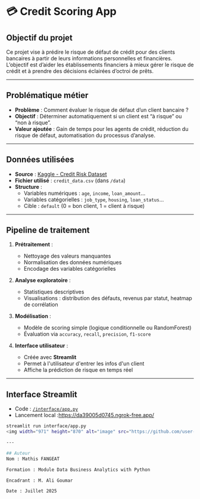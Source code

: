 # 💳 Credit Scoring App

## Objectif du projet

Ce projet vise à prédire le risque de défaut de crédit pour des clients bancaires à partir de leurs informations personnelles et financières.  
L’objectif est d’aider les établissements financiers à mieux gérer le risque de crédit et à prendre des décisions éclairées d’octroi de prêts.

---

## Problématique métier

- **Problème** : Comment évaluer le risque de défaut d’un client bancaire ?
- **Objectif** : Déterminer automatiquement si un client est “à risque” ou “non à risque”.
- **Valeur ajoutée** : Gain de temps pour les agents de crédit, réduction du risque de défaut, automatisation du processus d’analyse.

---

## Données utilisées

- **Source** : [Kaggle - Credit Risk Dataset](https://www.kaggle.com/datasets)
- **Fichier utilisé** : `credit_data.csv` (dans `/data`)
- **Structure** :
  - Variables numériques : `age`, `income`, `loan_amount`...
  - Variables catégorielles : `job_type`, `housing`, `loan_status`...
  - Cible : `default` (0 = bon client, 1 = client à risque)

---

## Pipeline de traitement

1. **Prétraitement** :
   - Nettoyage des valeurs manquantes
   - Normalisation des données numériques
   - Encodage des variables catégorielles

2. **Analyse exploratoire** :
   - Statistiques descriptives
   - Visualisations : distribution des défauts, revenus par statut, heatmap de corrélation

3. **Modélisation** :
   - Modèle de scoring simple (logique conditionnelle ou RandomForest)
   - Évaluation via `accuracy`, `recall`, `precision`, `f1-score`

4. **Interface utilisateur** :
   - Créée avec **Streamlit**
   - Permet à l'utilisateur d'entrer les infos d'un client
   - Affiche la prédiction de risque en temps réel

---

## Interface Streamlit

- Code : [`/interface/app.py`](interface/app.py)
- Lancement local :https://da39005d0745.ngrok-free.app/

```bash
streamlit run interface/app.py
<img width="971" height="870" alt="image" src="https://github.com/user-attachments/assets/a834bf10-ae1f-4daa-a057-085171b6b876" />

---

## Auteur
Nom : Mathis FANGEAT

Formation : Module Data Business Analytics with Python

Encadrant : M. Ali Goumar

Date : Juillet 2025

